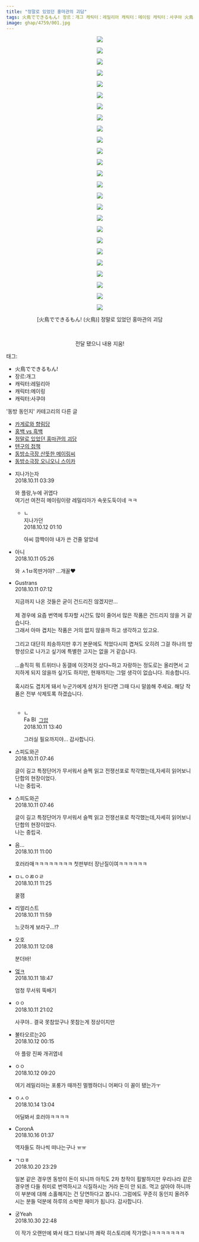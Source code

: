 ```yaml
---
title: "정말로 있었던 홍마관의 괴담"
tags: 火鳥でできるもん! 장르：개그 캐릭터：레밀리아 캐릭터：메이링 캐릭터：사쿠야 火鳥 동방_동인지
image: ghap/4759/001.jpg
---
```

<div class="article">
<p style="text-align: center; clear: none; float: none;"><img src="{{ site.nasurl }}/ghap/4759/001.jpg"/></p>
<p style="text-align: center; clear: none; float: none;"><img src="{{ site.nasurl }}/ghap/4759/002.jpg"/></p>
<p style="text-align: center; clear: none; float: none;"><img src="{{ site.nasurl }}/ghap/4759/003.jpg"/></p>
<p style="text-align: center; clear: none; float: none;"><img src="{{ site.nasurl }}/ghap/4759/004.jpg"/></p>
<p style="text-align: center; clear: none; float: none;"><img src="{{ site.nasurl }}/ghap/4759/005.jpg"/></p>
<p style="text-align: center; clear: none; float: none;"><img src="{{ site.nasurl }}/ghap/4759/006.jpg"/></p>
<p style="text-align: center; clear: none; float: none;"><img src="{{ site.nasurl }}/ghap/4759/007.jpg"/></p>
<p style="text-align: center; clear: none; float: none;"><img src="{{ site.nasurl }}/ghap/4759/008.jpg"/></p>
<p style="text-align: center; clear: none; float: none;"><img src="{{ site.nasurl }}/ghap/4759/009.jpg"/></p>
<p style="text-align: center; clear: none; float: none;"><img src="{{ site.nasurl }}/ghap/4759/010.jpg"/></p>
<p style="text-align: center; clear: none; float: none;"><img src="{{ site.nasurl }}/ghap/4759/011.jpg"/></p>
<p style="text-align: center; clear: none; float: none;"><img src="{{ site.nasurl }}/ghap/4759/012.jpg"/></p>
<p style="text-align: center; clear: none; float: none;"><img src="{{ site.nasurl }}/ghap/4759/013.jpg"/></p>
<p style="text-align: center; clear: none; float: none;"><img src="{{ site.nasurl }}/ghap/4759/014.jpg"/></p>
<p style="text-align: center; clear: none; float: none;"><img src="{{ site.nasurl }}/ghap/4759/015.jpg"/></p>
<p style="text-align: center; clear: none; float: none;"><img src="{{ site.nasurl }}/ghap/4759/016.jpg"/></p>
<p style="text-align: center; clear: none; float: none;"><img src="{{ site.nasurl }}/ghap/4759/017.jpg"/></p>
<p style="text-align: center; clear: none; float: none;"><img src="{{ site.nasurl }}/ghap/4759/018.jpg"/></p>
<p style="text-align: center; clear: none; float: none;"><img src="{{ site.nasurl }}/ghap/4759/019.jpg"/></p>
<p style="text-align: center; clear: none; float: none;"><img src="{{ site.nasurl }}/ghap/4759/020.jpg"/></p>
<p style="text-align: center; clear: none; float: none;"><img src="{{ site.nasurl }}/ghap/4759/021.jpg"/></p>
<p style="text-align: center; clear: none; float: none;"><img src="{{ site.nasurl }}/ghap/4759/022.jpg"/></p>
<p style="text-align: center; clear: none; float: none;"><img src="{{ site.nasurl }}/ghap/4759/023.jpg"/></p>
<p style="text-align: center; clear: none; float: none;"><img src="{{ site.nasurl }}/ghap/4759/024.jpg"/></p>
<p style="text-align: center; clear: none; float: none;"><img src="{{ site.nasurl }}/ghap/4759/025.jpg"/></p>
<p style="text-align: center; clear: none; float: none;">[火鳥でできるもん! (火鳥)] 정말로 있었던 홍마관의 괴담</p>
<p style="text-align: center; clear: none; float: none;"><br/></p>
<p style="text-align: center; clear: none; float: none;">전달 됐으니 내용 지움!</p>
</div><div class="tagTrail">
<p>태그: </p>
<ul>
<li>火鳥でできるもん!</li>
<li>장르:개그</li>
<li>캐릭터:레밀리아</li>
<li>캐릭터:메이링</li>
<li>캐릭터:사쿠야</li>
</ul>
</div><div class="another">
<p>'동방 동인지' 카테고리의 다른 글</p>
<ul>
<li><a href="/2018-10-12-ghap_4763">카게로와 향림당</a></li>
<li><a href="/2018-10-12-ghap_4762">홍백 vs 흑백</a></li>
<li><a href="/2018-10-11-ghap_4759">정말로 있었던 홍마관의 괴담</a></li>
<li><a href="/2018-10-09-ghap_4754">텐구의 접책</a></li>
<li><a href="/2018-10-08-ghap_4749">동방소극장 산뜻한 메이링씨</a></li>
<li><a href="/2018-10-08-ghap_4748">동방소극장 오니오니 스이카</a></li>
</ul>
</div><div class="cb_module cb_fluid">
<div class="cb_wrt cb_profile">
<div class="comment">
<ul>
<li class="cb_thumb_off" id="comment15351596">
<div class="cb_comment_area">
<div class="cb_info_area">
<div class="cb_section">
<span class="cb_nick_name">지나가는자</span>
</div>
<div class="cb_section">
<span class="cb_date">2018.10.11 03:39 </span>
</div>
</div>
<div class="cb_dsc_comment">
<p class="cb_dsc">
											와 플랑,누에 귀엽다<br/>
여기선 여전히 메이링이랑 레밀리아가 속옷도둑이네 ㅋㅋ
										</p>
</div>
<ul>
<li class="cb_thumb_off" id="comment15352629">
<span class="cb_bu_subnode">ㄴ</span>
<div class="cb_comment_area">
<div class="cb_info_area">
<div class="cb_section">
<span class="cb_nick_name">지나가던</span>
</div>
<div class="cb_section">
<span class="cb_date">2018.10.12 01:10 </span>
</div>
</div>
<div class="cb_dsc_comment">
<p class="cb_dsc">
																아씨 깜짝이야 내가 쓴 건줄 알았네
															</p>
</div>
</div>
</li>
</ul>
</div></li>
<li class="cb_thumb_off" id="comment15351660">
<div class="cb_comment_area">
<div class="cb_info_area">
<div class="cb_section">
<span class="cb_nick_name">아니</span>
</div>
<div class="cb_section">
<span class="cb_date">2018.10.11 05:26 </span>
</div>
</div>
<div class="cb_dsc_comment">
<p class="cb_dsc">
											와 ㅅ1ㅂ목딴거야? ...개꼴♥
										</p>
</div>
</div></li>
<li class="cb_thumb_off" id="comment15351754">
<div class="cb_comment_area">
<div class="cb_info_area">
<div class="cb_section">
<span class="cb_nick_name">Gustrans</span>
</div>
<div class="cb_section">
<span class="cb_date">2018.10.11 07:12 </span>
</div>
</div>
<div class="cb_dsc_comment">
<p class="cb_dsc">
											지금까지 나온 것들은 굳이 건드리진 않겠지만...<br/>
<br/>
제 경우에 요즘 번역에 투자할 시간도 많이 줄어서 많은 작품은 건드리지 않을 거 같습니다.<br/>
그래서 아마 겹치는 작품은 거의 없지 않을까 하고 생각하고 있고요.<br/>
<br/>
그리고 대단히 죄송하지만 후기 본문에도 적었다시피 겹쳐도 오히려 그걸 하나의 방향성으로 나가고 싶기에 특별한 고지는 없을 거 같습니다.<br/>
<br/>
...솔직히 뭐 트위터나 동갤에 이것저것 샀다~하고 자랑하는 정도로는 올리면서 고지하게 되지 않을까 싶기도 하지만, 현재까지는 그럴 생각이 없습니다. 죄송합니다.<br/>
<br/>
혹시라도 겹치게 돼서 누군가에게 상처가 된다면 그때 다시 말씀해 주세요. 해당 작품은 전부 삭제토록 하겠습니다.<br/>
<br/>
</p>
</div>
<ul>
<li class="cb_thumb_off" id="comment15352068">
<span class="cb_bu_subnode">ㄴ</span>
<div class="cb_comment_area">
<div class="cb_info_area">
<div class="cb_section">
<span class="cb_nick_name"><img alt="Favicon of https://ghaptouhou.tistory.com" height="16" onerror="this.onerror=null;this.parentNode.removeChild(this)" src="https://ghaptouhou.tistory.com/favicon.ico" width="16"/> <img alt="BlogIcon" height="16" onerror="this.parentNode.removeChild(this)" src="https://ghaptouhou.tistory.com/index.gif" width="16"/> <a href="https://ghaptouhou.tistory.com" onclick="return openLinkInNewWindow(this)"> 그압</a><span class="tistoryProfileLayerTrigger" onclick='TistoryProfile.show(event, this, {"title":"\uc800\uae30 \uc774\uac70 \ub098\uc911\uc5d0 \uc218\uc815 \uac00\ub2a5\ud558\ub098\uc694","url":"https:\/\/ghap.tistory.com","nickname":"\uadf8\uc555","items":[]}); return false;'></span></span>
</div>
<div class="cb_section">
<span class="cb_date">2018.10.11 13:40 </span>
</div>
</div>
<div class="cb_dsc_comment">
<p class="cb_dsc">
																그러실 필요까지야... 감사합니다.
															</p>
</div>
</div>
</li>
</ul>
</div></li>
<li class="cb_thumb_off" id="comment15351779">
<div class="cb_comment_area">
<div class="cb_info_area">
<div class="cb_section">
<span class="cb_nick_name">스피도와곤</span>
</div>
<div class="cb_section">
<span class="cb_date">2018.10.11 07:46 </span>
</div>
</div>
<div class="cb_dsc_comment">
<p class="cb_dsc">
											글이 길고 특정단어가 무서워서 슬쩍 읽고 전쟁선포로 착각했는데,자세히 읽어보니 단합의 현장이었다.<br/>
나는 중립국.
										</p>
</div>
</div></li>
<li class="cb_thumb_off" id="comment15351780">
<div class="cb_comment_area">
<div class="cb_info_area">
<div class="cb_section">
<span class="cb_nick_name">스피도와곤</span>
</div>
<div class="cb_section">
<span class="cb_date">2018.10.11 07:46 </span>
</div>
</div>
<div class="cb_dsc_comment">
<p class="cb_dsc">
											글이 길고 특정단어가 무서워서 슬쩍 읽고 전쟁선포로 착각했는데,자세히 읽어보니 단합의 현장이었다.<br/>
나는 중립국.
										</p>
</div>
</div></li>
<li class="cb_thumb_off" id="comment15351927">
<div class="cb_comment_area">
<div class="cb_info_area">
<div class="cb_section">
<span class="cb_nick_name">음...</span>
</div>
<div class="cb_section">
<span class="cb_date">2018.10.11 11:00 </span>
</div>
</div>
<div class="cb_dsc_comment">
<p class="cb_dsc">
											호러라매ㅋㅋㅋㅋㅋㅋㅋㅋ 첫판부터 장난질이여ㅋㅋㅋㅋㅋㅋ
										</p>
</div>
</div></li>
<li class="cb_thumb_off" id="comment15351948">
<div class="cb_comment_area">
<div class="cb_info_area">
<div class="cb_section">
<span class="cb_nick_name">ㅁㄴㅇㄻㅇㄹ</span>
</div>
<div class="cb_section">
<span class="cb_date">2018.10.11 11:25 </span>
</div>
</div>
<div class="cb_dsc_comment">
<p class="cb_dsc">
											꿀잼
										</p>
</div>
</div></li>
<li class="cb_thumb_off" id="comment15351980">
<div class="cb_comment_area">
<div class="cb_info_area">
<div class="cb_section">
<span class="cb_nick_name">리얼리스트</span>
</div>
<div class="cb_section">
<span class="cb_date">2018.10.11 11:59 </span>
</div>
</div>
<div class="cb_dsc_comment">
<p class="cb_dsc">
											느긋하게 보라구...!?
										</p>
</div>
</div></li>
<li class="cb_thumb_off" id="comment15351990">
<div class="cb_comment_area">
<div class="cb_info_area">
<div class="cb_section">
<span class="cb_nick_name">오호</span>
</div>
<div class="cb_section">
<span class="cb_date">2018.10.11 12:08 </span>
</div>
</div>
<div class="cb_dsc_comment">
<p class="cb_dsc">
											분더바!
										</p>
</div>
</div></li>
<li class="cb_thumb_off" id="comment15352379">
<div class="cb_comment_area">
<div class="cb_info_area">
<div class="cb_section">
<span class="cb_nick_name"> <a href="http://fasfsadfsad" onclick="return openLinkInNewWindow(this)">엌ㅋ</a></span>
</div>
<div class="cb_section">
<span class="cb_date">2018.10.11 18:47 </span>
</div>
</div>
<div class="cb_dsc_comment">
<p class="cb_dsc">
											엄청 무서워 뚝배기
										</p>
</div>
</div></li>
<li class="cb_thumb_off" id="comment15352460">
<div class="cb_comment_area">
<div class="cb_info_area">
<div class="cb_section">
<span class="cb_nick_name">ㅇㅇ</span>
</div>
<div class="cb_section">
<span class="cb_date">2018.10.11 21:02 </span>
</div>
</div>
<div class="cb_dsc_comment">
<p class="cb_dsc">
											사쿠야.. 결국 못참았구나 못참는게 정상이지만
										</p>
</div>
</div></li>
<li class="cb_thumb_off" id="comment15352584">
<div class="cb_comment_area">
<div class="cb_info_area">
<div class="cb_section">
<span class="cb_nick_name">불타오르는2G</span>
</div>
<div class="cb_section">
<span class="cb_date">2018.10.12 00:15 </span>
</div>
</div>
<div class="cb_dsc_comment">
<p class="cb_dsc">
											아 플랑 진짜 개귀엽네
										</p>
</div>
</div></li>
<li class="cb_thumb_off" id="comment15352917">
<div class="cb_comment_area">
<div class="cb_info_area">
<div class="cb_section">
<span class="cb_nick_name">ㅇㅇ</span>
</div>
<div class="cb_section">
<span class="cb_date">2018.10.12 09:20 </span>
</div>
</div>
<div class="cb_dsc_comment">
<p class="cb_dsc">
											여기 레밀리아는 포룽가 때까진 멀쩡하더니 어쩌다 이 꼴이 됐는가ㅜ
										</p>
</div>
</div></li>
<li class="cb_thumb_off" id="comment15354792">
<div class="cb_comment_area">
<div class="cb_info_area">
<div class="cb_section">
<span class="cb_nick_name">ㅇㅅㅇ</span>
</div>
<div class="cb_section">
<span class="cb_date">2018.10.14 13:04 </span>
</div>
</div>
<div class="cb_dsc_comment">
<p class="cb_dsc">
											어딜봐서 호러야ㅋㅋㅋㅋ
										</p>
</div>
</div></li>
<li class="cb_thumb_off" id="comment15356108">
<div class="cb_comment_area">
<div class="cb_info_area">
<div class="cb_section">
<span class="cb_nick_name">CoronA</span>
</div>
<div class="cb_section">
<span class="cb_date">2018.10.16 01:37 </span>
</div>
</div>
<div class="cb_dsc_comment">
<p class="cb_dsc">
											역자들도 하나씩 떠나는구나 ㅠㅠ
										</p>
</div>
</div></li>
<li class="cb_thumb_off" id="comment15358989">
<div class="cb_comment_area">
<div class="cb_info_area">
<div class="cb_section">
<span class="cb_nick_name">ㄱㅁㅎ</span>
</div>
<div class="cb_section">
<span class="cb_date">2018.10.20 23:29 </span>
</div>
</div>
<div class="cb_dsc_comment">
<p class="cb_dsc">
											일본 같은 경우엔 동방이 돈이 되니까 아직도 2차 창작이 횔발하지만 우리나라 같은 경우엔 다들 취미로 번역하시고 식질하시는 거라 돈이 안 되죠. 먹고 살아야 하니까 이 부분에 대해 소홀해지는 건 당연하다고 봅니다. 그럼에도 꾸준히 동인지 올려주시는 분들 덕분에 하루의 소박한 재미가 됩니다. 감사합니다.
										</p>
</div>
</div></li>
<li class="cb_thumb_off" id="comment15365246">
<div class="cb_comment_area">
<div class="cb_info_area">
<div class="cb_section">
<span class="cb_nick_name">궁Yeah</span>
</div>
<div class="cb_section">
<span class="cb_date">2018.10.30 22:48 </span>
</div>
</div>
<div class="cb_dsc_comment">
<p class="cb_dsc">
											이 작가 오랜만에 봐서 태그 타보니까 쾌락 히스토리에 작가였나ㅋㅋㅋㅋㅋㅋㅋ
										</p>
</div>
</div></li>
</ul>
</div>
</div><!-- commentList close -->
</div>